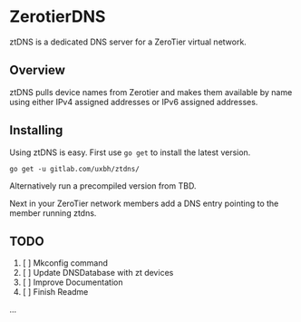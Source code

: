 # ZerotierDNS

ztDNS is a dedicated DNS server for a ZeroTier virtual network.  

## Overview 

ztDNS pulls device names from Zerotier and makes them available by name using either IPv4 assigned addresses or IPv6 assigned addresses.  

## Installing

Using ztDNS is easy. First use ```go get``` to install the latest version. 
```
go get -u gitlab.com/uxbh/ztdns/
```
Alternatively run a precompiled version from TBD.  

Next in your ZeroTier network members add a DNS entry pointing to the member running ztdns.  


## TODO

1. [ ] Mkconfig command  
1. [ ] Update DNSDatabase with zt devices  
1. [ ] Improve Documentation  
1. [ ] Finish Readme  
  

...